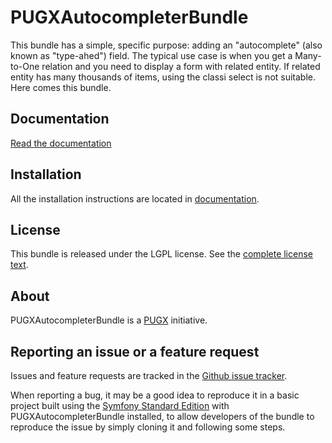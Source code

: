 PUGXAutocompleterBundle
=======================

This bundle has a simple, specific purpose: adding an "autocomplete" (also known as "type-ahed")
field.
The typical use case is when you get a Many-to-One relation and you need to display a
form with related entity. If related entity has many thousands of items, using the
classi select is not suitable. Here comes this bundle.

Documentation
-------------

[Read the documentation](/PUGX/PUGXAutoCompleterBundle/tree/master/Resources/doc/index.md)

Installation
------------

All the installation instructions are located in [documentation](/PUGX/PUGXAutoCompleterBundle/tree/master/Resources/doc/index.md).

License
-------

This bundle is released under the LGPL license. See the [complete license text](/PUGX/PUGXAutoCompleterBundle/tree/master/Resources/meta/LICENSE).

About
-----

PUGXAutocompleterBundle is a [PUGX](https://github.com/PUGX) initiative.


Reporting an issue or a feature request
---------------------------------------

Issues and feature requests are tracked in the [Github issue tracker](https://github.com/PUGX/PUGXAutocompleterBundle/issues).

When reporting a bug, it may be a good idea to reproduce it in a basic project
built using the [Symfony Standard Edition](https://github.com/symfony/symfony-standard)
with PUGXAutocompleterBundle installed, to allow developers of the bundle to reproduce the issue by simply cloning it
and following some steps.
